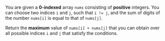 You are given a **0-indexed** array `nums` consisting of **positive** integers. You can choose two indices `i` and `j`, such that `i != j`, and the sum of digits of the number `nums[i]` is equal to that of `nums[j]`.

Return the **maximum** value of `nums[i] + nums[j]` that you can obtain over all possible indices `i` and `j` that satisfy the conditions.